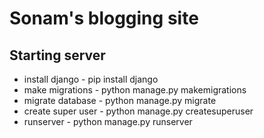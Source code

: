 # Sonam's blogging site


## Starting server
- install django - pip install django
- make migrations - python manage.py makemigrations
- migrate database - python manage.py migrate
- create super user - python manage.py createsuperuser
- runserver - python manage.py runserver